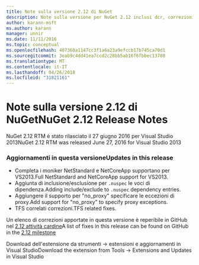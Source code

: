 ```yaml
---
title: Note sulla versione 2.12 di NuGet
description: Note sulla versione per NuGet 2.12 inclusi dcr, correzioni di bug, le funzionalità aggiunte e problemi noti.
author: karann-msft
ms.author: karann
manager: unnir
ms.date: 11/11/2016
ms.topic: conceptual
ms.openlocfilehash: 407360a1147cc3f1a6a23a9efccb17b745ca70d1
ms.sourcegitcommit: 3eab9c4dd41ea7ccd2c28bb5ab16f6fbbec13708
ms.translationtype: MT
ms.contentlocale: it-IT
ms.lasthandoff: 04/26/2018
ms.locfileid: "31821161"
---
```

# <a name="nuget-212-release-notes"></a><span data-ttu-id="99560-103">Note sulla versione 2.12 di NuGet</span><span class="sxs-lookup"><span data-stu-id="99560-103">NuGet 2.12 Release Notes</span></span>

<span data-ttu-id="99560-104">NuGet 2.12 RTM è stato rilasciato il 27 giugno 2016 per Visual Studio 2013</span><span class="sxs-lookup"><span data-stu-id="99560-104">NuGet 2.12 RTM was released June 27, 2016 for Visual Studio 2013</span></span>

### <a name="updates-in-this-release"></a><span data-ttu-id="99560-105">Aggiornamenti in questa versione</span><span class="sxs-lookup"><span data-stu-id="99560-105">Updates in this release</span></span>

* <span data-ttu-id="99560-106">Completa i moniker NetStandard e NetCoreApp supportano per VS2013.</span><span class="sxs-lookup"><span data-stu-id="99560-106">Full NetStandard  and NetCoreApp support for VS2013.</span></span>
* <span data-ttu-id="99560-107">Aggiunta di inclusione/esclusione per `.nuspec` le voci di dipendenza.</span><span class="sxs-lookup"><span data-stu-id="99560-107">Adding include/exclude to `.nuspec` dependency entries.</span></span>
* <span data-ttu-id="99560-108">Aggiungere il supporto per "no_proxy" specificare le eccezioni di proxy.</span><span class="sxs-lookup"><span data-stu-id="99560-108">Add support for "no_proxy" to specify proxy exceptions.</span></span>
* <span data-ttu-id="99560-109">TFS correlati correzioni.</span><span class="sxs-lookup"><span data-stu-id="99560-109">TFS related fixes.</span></span>

<span data-ttu-id="99560-110">Un elenco di correzioni apportate in questa versione è reperibile in GitHub nel [2.12 attività cardine](https://github.com/NuGet/Home/issues?q=milestone%3A2.12+is%3Aclosed)</span><span class="sxs-lookup"><span data-stu-id="99560-110">A list of fixes in this release can be found on GitHub in the [2.12 milestone](https://github.com/NuGet/Home/issues?q=milestone%3A2.12+is%3Aclosed)</span></span>

<span data-ttu-id="99560-111">Download dell'estensione da strumenti -> estensioni e aggiornamenti in Visual Studio</span><span class="sxs-lookup"><span data-stu-id="99560-111">Download the extension from Tools -> Extensions and Updates in Visual Studio</span></span>
